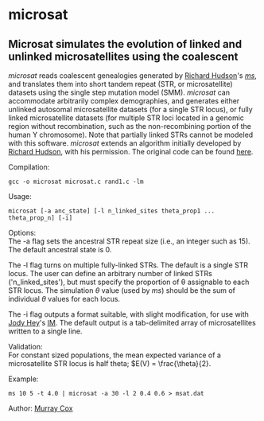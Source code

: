 # microsat

## Microsat simulates the evolution of linked and unlinked microsatellites using the coalescent

*microsat* reads coalescent genealogies generated by [Richard Hudson](http://home.uchicago.edu/~rhudson1/)'s [*ms*](http://home.uchicago.edu/%7Erhudson1/source/mksamples.html), and translates them into short tandem repeat (STR, or microsatellite) datasets using the single step mutation model (SMM). *microsat* can accommodate arbitrarily complex demographies, and generates either unlinked autosomal microsatellite datasets (for a single STR locus), or fully linked microsatellite datasets (for multiple STR loci located in a genomic region without recombination, such as the non-recombining portion of the human Y chromosome). Note that partially linked STRs cannot be modeled with this software. *microsat* extends an algorithm initially developed by [Richard Hudson](http://home.uchicago.edu/~rhudson1/), with his permission. The original code can be found [here](http://home.uchicago.edu/%7Erhudson1/source/mksamples.html).

Compilation:
```
gcc -o microsat microsat.c rand1.c -lm
```

Usage: 
```
microsat [-a anc_state] [-l n_linked_sites theta_prop1 ... theta_prop_n] [-i]
```

Options:<br>
The -a flag sets the ancestral STR repeat size (i.e., an integer such as 15).  The default ancestral state is 0.

The -l flag turns on multiple fully-linked STRs.  The default is a single STR locus.  The user can define an arbitrary number of linked STRs ('n_linked_sites'), but must specify the proportion of &theta; assignable to each STR locus. The simulation $\theta$ value (used by *ms*) should be the sum of individual $\theta$ values for each locus.

The -i flag outputs a format suitable, with slight modification, for use with [Jody Hey](https://bio.cst.temple.edu/~hey/)'s [IM](https://bio.cst.temple.edu/~hey/software).  The default output is a tab-delimited array of microsatellites written to a single line.

Validation:<br>
For constant sized populations, the mean expected variance of a microsatellite STR locus is half theta; $E(V) = \frac{\theta}{2}.

Example: 
```
ms 10 5 -t 4.0 | microsat -a 30 -l 2 0.4 0.6 > msat.dat
```

Author: [Murray Cox](https://www.genomicus.com)
